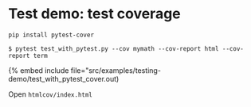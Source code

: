 # Test demo: test coverage


```
pip install pytest-cover
```


```
$ pytest test_with_pytest.py --cov mymath --cov-report html --cov-report term
```

{% embed include file="src/examples/testing-demo/test_with_pytest_cover.out)

Open `htmlcov/index.html`



